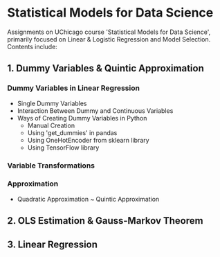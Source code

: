 # Statistical Models for Data Science

Assignments on UChicago course 'Statistical Models for Data Science', primarily focused on Linear &amp; Logistic Regression and Model Selection.<br>
Contents include:

## 1. Dummy Variables & Quintic Approximation

### Dummy Variables in Linear Regression
- Single Dummy Variables
- Interaction Between Dummy and Continuous Variables
- Ways of Creating Dummy Variables in Python
  - Manual Creation
  - Using 'get_dummies' in pandas
  - Using OneHotEncoder from sklearn library
  - Using TensorFlow library

### Variable Transformations

### Approximation
- Quadratic Approximation ~ Quintic Approximation

## 2. OLS Estimation & Gauss-Markov Theorem

## 3. Linear Regression
